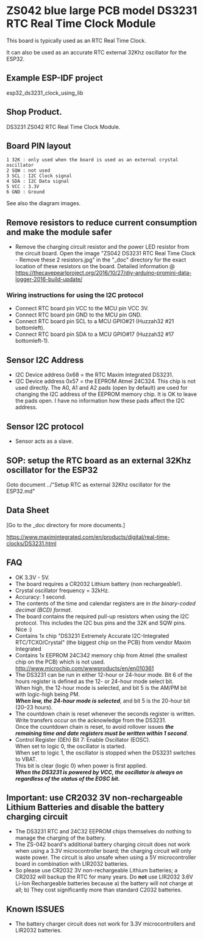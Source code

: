 # ZS042 blue large PCB model DS3231 RTC Real Time Clock Module
This board is typically used as an RTC Real Time Clock.

It can also be used as an accurate RTC external 32Khz oscillator for the ESP32.



## Example ESP-IDF project
esp32_ds3231_clock_using_lib



## Shop Product.
DS3231 ZS042 RTC Real Time Clock Module.



## Board PIN layout
```
1 32K : only used when the board is used as an external crystal oscillator
2 SQW : not used
3 SCL : I2C Clock signal
4 SDA : I2C Data signal
5 VCC : 3.3V
6 GND : Ground
```
See also the diagram images.



## Remove resistors to reduce current consumption and make the module safer
- Remove the charging circuit resistor and the power LED resistor from the circuit board. Open the image "ZS042 DS3231 RTC Real Time Clock -  Remove these 2 resistors.jpg" in the "_doc" directory for the exact location of these resistors on the board. Detailed information @ https://thecavepearlproject.org/2016/10/27/diy-arduino-promini-data-logger-2016-build-update/



### Wiring instructions for using the I2C protocol
- Connect RTC board pin VCC to the MCU pin VCC 3V.
- Connect RTC board pin GND to the MCU pin GND.
- Connect RTC board pin SCL to a MCU GPIO#21 (Huzzah32 #21 bottomleft).
- Connect RTC board pin SDA to a MCU GPIO#17 (Huzzah32 #17 bottomleft-1).



## Sensor I2C Address
- I2C Device address 0x68 = the RTC Maxim Integrated DS3231.
- I2C Device address 0x57 = the EEPROM Atmel 24C324. This chip is not used directly. The A0, A1 and A2 pads (open by default) are used for changing the I2C address of the EEPROM memory chip. It is OK to leave the pads open. I have no information how these pads affect the I2C address.



## Sensor I2C protocol
- Sensor acts as a slave.



## SOP: setup the RTC board as an external 32Khz oscillator for the ESP32

Goto document ../"Setup RTC as external 32Khz oscillator for the ESP32.md"



## Data Sheet

[Go to the _doc directory for more documents.]

https://www.maximintegrated.com/en/products/digital/real-time-clocks/DS3231.html



## FAQ
- OK 3.3V - 5V.
- The board requires a CR2032 Lithium battery (non rechargeable!).
- Crystal oscillator frequency = 32kHz.
- Accuracy: 1 second.
- The contents of the time and calendar registers are in *the binary-coded decimal (BCD) format*.
- The board contains the required pull-up resistors when using the I2C protocol. This includes the I2C bus pins and the 32K and SQW pins. Nice :)
- Contains 1x chip "DS3231 Extremely Accurate I2C-Integrated RTC/TCXO/Crystal" (the biggest chip on the PCB) from vendor Maxim Integrated 
- Contains 1x EEPROM 24C342 memory chip from Atmel (the smallest chip on the PCB) which is not used. http://www.microchip.com/wwwproducts/en/en010361
- The DS3231 can be run in either 12-hour or 24-hour mode. Bit 6 of the hours register is defined as the 12- or 24-hour mode select bit. \
     When high, the 12-hour mode is selected, and bit 5 is the AM/PM bit with logic-high being PM. \
     ***When low,  the 24-hour mode is selected***, and bit 5 is the 20-hour bit (20–23 hours).
- The countdown chain is reset whenever the seconds register is written. Write transfers occur on the acknowledge from the DS3231. \
    Once the countdown chain is reset, to avoid rollover issues ***the remaining time and date registers must be written within 1 second***.
- Control Register (0Eh) Bit 7: Enable Oscillator (EOSC). \
          When set to logic 0, the oscillator is started. \
          When set to logic 1, the oscillator is stopped when the DS3231 switches to VBAT. \
          This bit is clear (logic 0) when power is first applied. \
          ***When the DS3231 is powered by VCC, the oscillator is always on regardless of the status of the EOSC bit.***



## Important: use CR2032 3V non-rechargeable Lithium Batteries and disable the battery charging circuit
- The DS3231 RTC and 24C32 EEPROM chips themselves do nothing to manage the charging of the battery.
- The ZS-042 board's additional battery charging circuit does not work when using a 3.3V microcontroller board; the charging circuit will only waste power. The circuit is also unsafe when using a 5V microcontroller board in combination with LIR2032 batteries.
- So please use CR2032 3V non-rechargeable Lithium batteries; a CR2032 will backup the RTC for many years. Do **not** use LIR2032 3.6V Li-Ion Rechargeable batteries because a) the battery will not charge at all; b) They cost significantly more than standard C2032 batteries.



## Known ISSUES
- The battery charger circuit does not work for 3.3V microcontrollers and LIR2032 batteries.

